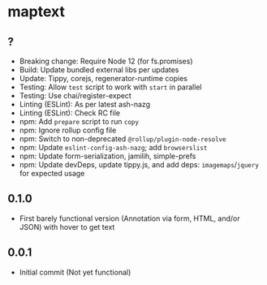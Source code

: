 # maptext

## ?

- Breaking change: Require Node 12 (for fs.promises)
- Build: Update bundled external libs per updates
- Update: Tippy, corejs, regenerator-runtime copies
- Testing: Allow `test` script to work with `start` in parallel
- Testing: Use chai/register-expect
- Linting (ESLint): As per latest ash-nazg
- Linting (ESLint): Check RC file
- npm: Add `prepare` script to run `copy`
- npm: Ignore rollup config file
- npm: Switch to non-deprecated `@rollup/plugin-node-resolve`
- npm: Update `eslint-config-ash-nazg`; add `browserslist`
- npm: Update form-serialization, jamilih, simple-prefs
- npm: Update devDeps, update tippy.js, and add deps:
  `imagemaps`/`jquery` for expected usage

## 0.1.0

- First barely functional version (Annotation via form, HTML, and/or JSON)
    with hover to get text

## 0.0.1

- Initial commit (Not yet functional)

